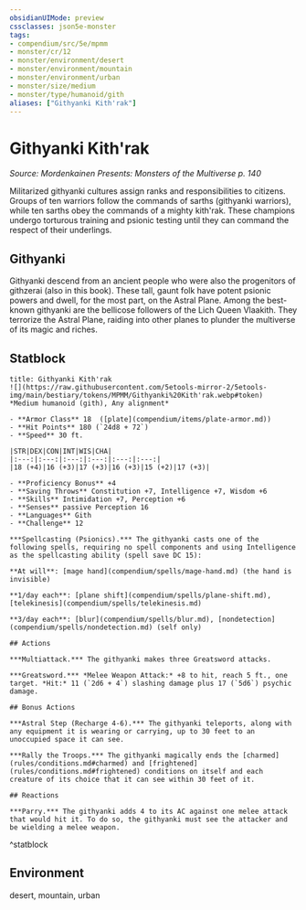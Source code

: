 ```yaml
---
obsidianUIMode: preview
cssclasses: json5e-monster
tags:
- compendium/src/5e/mpmm
- monster/cr/12
- monster/environment/desert
- monster/environment/mountain
- monster/environment/urban
- monster/size/medium
- monster/type/humanoid/gith
aliases: ["Githyanki Kith'rak"]
---
```

# Githyanki Kith'rak
*Source: Mordenkainen Presents: Monsters of the Multiverse p. 140*  

Militarized githyanki cultures assign ranks and responsibilities to citizens. Groups of ten warriors follow the commands of sarths (githyanki warriors), while ten sarths obey the commands of a mighty kith'rak. These champions undergo torturous training and psionic testing until they can command the respect of their underlings.

## Githyanki

Githyanki descend from an ancient people who were also the progenitors of githzerai (also in this book). These tall, gaunt folk have potent psionic powers and dwell, for the most part, on the Astral Plane. Among the best-known githyanki are the bellicose followers of the Lich Queen Vlaakith. They terrorize the Astral Plane, raiding into other planes to plunder the multiverse of its magic and riches.

## Statblock

```ad-statblock
title: Githyanki Kith'rak
![](https://raw.githubusercontent.com/5etools-mirror-2/5etools-img/main/bestiary/tokens/MPMM/Githyanki%20Kith'rak.webp#token)
*Medium humanoid (gith), Any alignment*

- **Armor Class** 18  ([plate](compendium/items/plate-armor.md))
- **Hit Points** 180 (`24d8 + 72`)
- **Speed** 30 ft.

|STR|DEX|CON|INT|WIS|CHA|
|:---:|:---:|:---:|:---:|:---:|:---:|
|18 (+4)|16 (+3)|17 (+3)|16 (+3)|15 (+2)|17 (+3)|

- **Proficiency Bonus** +4
- **Saving Throws** Constitution +7, Intelligence +7, Wisdom +6
- **Skills** Intimidation +7, Perception +6
- **Senses** passive Perception 16
- **Languages** Gith
- **Challenge** 12

***Spellcasting (Psionics).*** The githyanki casts one of the following spells, requiring no spell components and using Intelligence as the spellcasting ability (spell save DC 15):

**At will**: [mage hand](compendium/spells/mage-hand.md) (the hand is invisible)

**1/day each**: [plane shift](compendium/spells/plane-shift.md), [telekinesis](compendium/spells/telekinesis.md)

**3/day each**: [blur](compendium/spells/blur.md), [nondetection](compendium/spells/nondetection.md) (self only)

## Actions

***Multiattack.*** The githyanki makes three Greatsword attacks.

***Greatsword.*** *Melee Weapon Attack:* +8 to hit, reach 5 ft., one target. *Hit:* 11 (`2d6 + 4`) slashing damage plus 17 (`5d6`) psychic damage.

## Bonus Actions

***Astral Step (Recharge 4-6).*** The githyanki teleports, along with any equipment it is wearing or carrying, up to 30 feet to an unoccupied space it can see.

***Rally the Troops.*** The githyanki magically ends the [charmed](rules/conditions.md#charmed) and [frightened](rules/conditions.md#frightened) conditions on itself and each creature of its choice that it can see within 30 feet of it.

## Reactions

***Parry.*** The githyanki adds 4 to its AC against one melee attack that would hit it. To do so, the githyanki must see the attacker and be wielding a melee weapon.
```
^statblock

## Environment

desert, mountain, urban